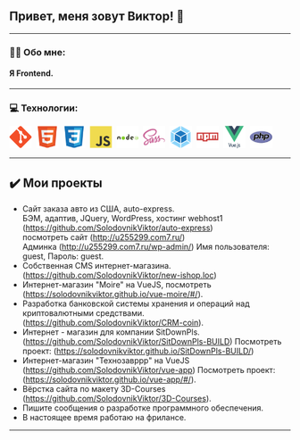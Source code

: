 ## Привет, меня зовут Виктор! 👋
---
### :man_technologist: Обо мне:
#### Я Frontend.

---
### 💻 Технологии:
<div>
  <img src="https://github.com/devicons/devicon/blob/master/icons/git/git-original.svg" title="git" alt="git" width="40" height="40"/>&nbsp
  <img src="https://github.com/devicons/devicon/blob/master/icons/html5/html5-original.svg" title="html5" alt="html5" width="40" height="40"/>&nbsp
  <img src="https://github.com/devicons/devicon/blob/master/icons/css3/css3-original.svg" title="css" alt="css" width="40" height="40"/>&nbsp
  <img src="https://github.com/devicons/devicon/blob/master/icons/javascript/javascript-original.svg" title="javascript" alt="javascript" width="40" height="40"/>&nbsp
  <img src="https://github.com/devicons/devicon/blob/master/icons/nodejs/nodejs-original-wordmark.svg" title="nodejs" alt="nodejs" width="40" height="40"/>&nbsp;
  <img src="https://github.com/devicons/devicon/blob/master/icons/sass/sass-original.svg" title="sass/scss" alt="sass/scss" width="40" height="40"/>&nbsp;
  <img src="https://github.com/devicons/devicon/blob/master/icons/webpack/webpack-original.svg" title="webpack" alt="webpack" width="40" height="40"/>&nbsp;
  <img src="https://github.com/devicons/devicon/blob/master/icons/npm/npm-original-wordmark.svg" title="npm" alt="npm" width="40" height="40"/>&nbsp;
  <img src="https://github.com/devicons/devicon/blob/master/icons/vuejs/vuejs-original-wordmark.svg" title="vuejs" alt="vuejs" width="40" height="40"/>&nbsp;
 <img src="https://github.com/devicons/devicon/blob/master/icons/php/php-original.svg" title="redux" alt="redux" width="40" height="40"/>&nbsp;
  <!-- <img src="https://github.com/devicons/devicon/blob/master/icons/redux/redux-original.svg" title="redux" alt="redux" width="40" height="40"/>&nbsp; -->
</div>

---

## ✔️  Мои проекты
* Сайт заказа авто из США, auto-express. <br>
  БЭМ, адаптив, JQuery, WordPress, хостинг webhost1 (https://github.com/SolodovnikViktor/auto-express) <br>
  посмотреть сайт (http://u255299.com7.ru/) <br>
  Aдминка (http://u255299.com7.ru/wp-admin/) Имя пользователя: guest, Пароль: guest.
* Cобственная CMS интернет-магазина. (https://github.com/SolodovnikViktor/new-ishop.loc)
* Интернет-магазин "Moire" на VueJS, посмотреть (https://solodovnikviktor.github.io/vue-moire/#/).
* Разработка банковской системы хранения и операций над криптовалютными средствами. (https://github.com/SolodovnikViktor/CRM-coin).
* Интернет - магазин для компании SitDownPls. (https://github.com/SolodovnikViktor/SitDownPls-BUILD)
Посмотреть проект: (https://solodovnikviktor.github.io/SitDownPls-BUILD/)
* Интернет-магазин "Технозавррр" на VueJS (https://github.com/SolodovnikViktor/vue-app) Посмотреть проект: (https://solodovnikviktor.github.io/vue-app/#/).
* Вёрстка сайта по макету 3D-Courses (https://github.com/SolodovnikViktor/3D-Courses).
* Пишите сообщения о разработке программного обеспечения.
* В настоящее время работаю на фрилансе.
---
